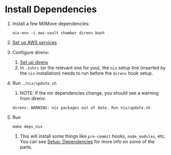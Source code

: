 # Install Dependencies

1. Install a few MilMove dependencies:

   ```shell
   nix-env -i aws-vault chamber direnv bash
   ```

1. [Set up AWS services](/docs/about/application-setup/aws-services.md)

1. Configure direnv:

   1. [Set up direnv](/docs/about/application-setup/direnv.md)
   1. In `.zshrc` (or the relevant one for you), the `nix` setup line (inserted by the `nix` installation) needs to run
      before the `direnv` hook setup.

1. Run `./nix/update.sh`

   1. NOTE: If the nix dependencies change, you should see a warning from direnv:

   ```text
   direnv: WARNING: nix packages out of date. Run nix/update.sh
   ```

1. Run

   ```shell
   make deps_nix
   ```

   1. This will install some things like `pre-commit` hooks, `node_modules`, etc. You can see
      [Setup: Dependencies](/docs/about/application-setup/dependencies) for more info on some of the parts.
